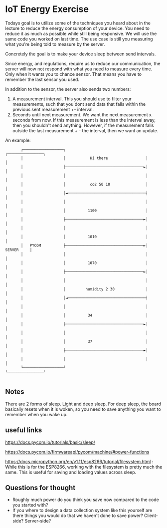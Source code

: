 # IoT Energy Exercise

Todays goal is to utilize some of the techniques you heard about in the lecture to reduce the energy consumption of your device. You need to reduce it as much as possible while still being responsive.
We will use the same code you worked on last time. The use case is still you measuring what you're being told to measure by the server.

Concretely the goal is to make your device sleep between send intervals. 

Since energy, and regulations, require us to reduce our communication, the server will now not respond with what you need to measure every time. Only when it wants you to chance sensor. That means you have to remember the last sensor you used.

In addition to the sensor, the server also sends two numbers:
1.  A measurement interval. This you should use to filter your measurements, such that you dont send data that falls within the previous sent measurement +- interval.
2.  Seconds until next measurement. We want the next measurement x seconds from now. If this measurement is less than the interval away, then you shouldn't send anything. However, if the measurement falls outside the last measurement + - the interval, then we want an update.

An example:

```
       ┌──────────────────┐                                    ┌────────────────┐
       │                  │           Hi there                 │                │
       │                  ├───────────────────────────────────►│                │
       │                  │                                    │                │
       │                  │           co2 50 10                │                │
       │                  │◄───────────────────────────────────┤                │
       │                  │                                    │                │
       │                  │          1100                      │                │
       │                  ├───────────────────────────────────►│                │
       │                  │                                    │                │
       │                  │          1010                      │                │
       │   PYCOM          ├───────────────────────────────────►│     SERVER     │
       │                  │                                    │                │
       │                  │          1070                      │                │
       │                  ├───────────────────────────────────►│                │
       │                  │                                    │                │
       │                  │         humidity 2 30              │                │
       │                  │◄───────────────────────────────────┤                │
       │                  │                                    │                │
       │                  │          34                        │                │
       │                  ├───────────────────────────────────►│                │
       │                  │                                    │                │
       │                  │          37                        │                │
       │                  ├───────────────────────────────────►│                │
       │                  │                                    │                │
       └──────────────────┘                                    └────────────────┘


```



## Notes
There are 2 forms of sleep. Light and deep sleep.
For deep sleep, the board basically resets when it is woken, so you need to save anything you want to remember when you wake up.

## useful links
https://docs.pycom.io/tutorials/basic/sleep/

https://docs.pycom.io/firmwareapi/pycom/machine/#power-functions

https://docs.micropython.org/en/v1.11/esp8266/tutorial/filesystem.html : While this is for the ESP8266, working with the filesystem is pretty much the same. This is useful for saving and loading values across sleep.

<!---
## TODO:
IoT-lab setup

Goal: get code to IoT-lab. Set up consumption monitoring. run code. Evaluate.
-->

## Questions for thought
- Roughly much power do you think you save now compared to the code you started with?
- If you where to design a data collection system like this yourself are there things you would do that we haven't done to save power? Client-side? Server-side?